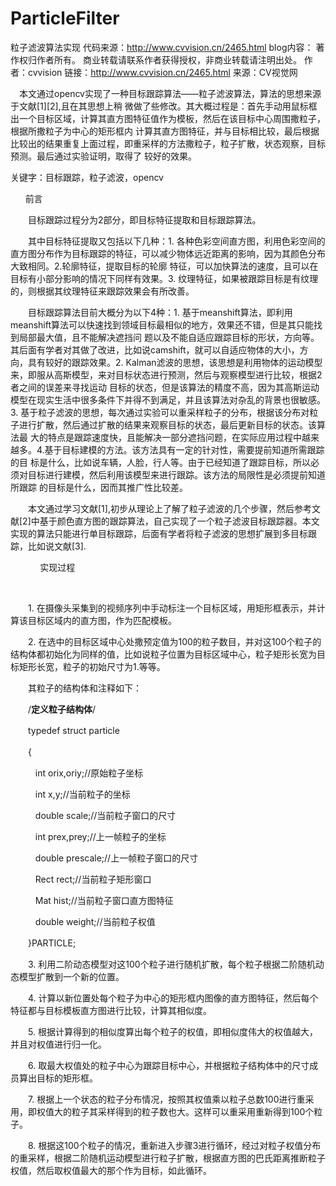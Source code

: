 # ParticleFilter
粒子滤波算法实现
代码来源：http://www.cvvision.cn/2465.html
blog内容：
著作权归作者所有。
商业转载请联系作者获得授权，非商业转载请注明出处。
作者：cvvision
链接：http://www.cvvision.cn/2465.html
来源：CV视觉网

　本文通过opencv实现了一种目标跟踪算法——粒子滤波算法，算法的思想来源于文献[1][2],且在其思想上稍 微做了些修改。其大概过程是：首先手动用鼠标框出一个目标区域，计算其直方图特征值作为模板，然后在该目标中心周围撒粒子，根据所撒粒子为中心的矩形框内 计算其直方图特征，并与目标相比较，最后根据比较出的结果重复上面过程，即重采样的方法撒粒子，粒子扩散，状态观察，目标预测。最后通过实验证明，取得了 较好的效果。

关键字：目标跟踪，粒子滤波，opencv

      前言

　　目标跟踪过程分为2部分，即目标特征提取和目标跟踪算法。

　　其中目标特征提取又包括以下几种：1. 各种色彩空间直方图，利用色彩空间的直方图分布作为目标跟踪的特征，可以减少物体远近距离的影响，因为其颜色分布大致相同。2.轮廓特征，提取目标的轮廓 特征，可以加快算法的速度，且可以在目标有小部分影响的情况下同样有效果。3. 纹理特征，如果被跟踪目标是有纹理的，则根据其纹理特征来跟踪效果会有所改善。

　　目标跟踪算法目前大概分为以下4种：1. 基于meanshift算法，即利用meanshift算法可以快速找到领域目标最相似的地方，效果还不错，但是其只能找到局部最大值，且不能解决遮挡问 题以及不能自适应跟踪目标的形状，方向等。其后面有学者对其做了改进，比如说camshift，就可以自适应物体的大小，方向，具有较好的跟踪效果。2. Kalman滤波的思想，该思想是利用物体的运动模型来，即服从高斯模型，来对目标状态进行预测，然后与观察模型进行比较，根据2者之间的误差来寻找运动 目标的状态，但是该算法的精度不高，因为其高斯运动模型在现实生活中很多条件下并得不到满足，并且该算法对杂乱的背景也很敏感。3. 基于粒子滤波的思想，每次通过实验可以重采样粒子的分布，根据该分布对粒子进行扩散，然后通过扩散的结果来观察目标的状态，最后更新目标的状态。该算法最 大的特点是跟踪速度快，且能解决一部分遮挡问题，在实际应用过程中越来越多。4.基于目标建模的方法。该方法具有一定的针对性，需要提前知道所需跟踪的目 标是什么，比如说车辆，人脸，行人等。由于已经知道了跟踪目标，所以必须对目标进行建模，然后利用该模型来进行跟踪。该方法的局限性是必须提前知道所跟踪 的目标是什么，因而其推广性比较差。

　　本文通过学习文献[1],初步从理论上了解了粒子滤波的几个步骤，然后参考文献[2]中基于颜色直方图的跟踪算法，自己实现了一个粒子滤波目标跟踪器。本文实现的算法只能进行单目标跟踪，后面有学者将粒子滤波的思想扩展到多目标跟踪，比如说文献[3].

            实现过程

 

　　1. 在摄像头采集到的视频序列中手动标注一个目标区域，用矩形框表示，并计算该目标区域内的直方图，作为匹配模板。

　　2. 在选中的目标区域中心处撒预定值为100的粒子数目，并对这100个粒子的结构体都初始化为同样的值，比如说粒子位置为目标区域中心，粒子矩形长宽为目标矩形长宽，粒子的初始尺寸为1.等等。

　　其粒子的结构体和注释如下：

　　/****定义粒子结构体****/

　　typedef struct particle

　　{

　　   int orix,oriy;//原始粒子坐标

　　   int x,y;//当前粒子的坐标

　　   double scale;//当前粒子窗口的尺寸

　　   int prex,prey;//上一帧粒子的坐标

　　   double prescale;//上一帧粒子窗口的尺寸

　　   Rect rect;//当前粒子矩形窗口

　　   Mat hist;//当前粒子窗口直方图特征

　　   double weight;//当前粒子权值

　　}PARTICLE;

　　3. 利用二阶动态模型对这100个粒子进行随机扩散，每个粒子根据二阶随机动态模型扩散到一个新的位置。

　　4. 计算以新位置处每个粒子为中心的矩形框内图像的直方图特征，然后每个特征都与目标模板直方图进行比较，计算其相似度。

　　5. 根据计算得到的相似度算出每个粒子的权值，即相似度伟大的权值越大，并且对权值进行归一化。

　　6. 取最大权值处的粒子中心为跟踪目标中心，并根据粒子结构体中的尺寸成员算出目标的矩形框。

　　7. 根据上一个状态的粒子分布情况，按照其权值乘以粒子总数100进行重采用，即权值大的粒子其采样得到的粒子数也大。这样可以重采用重新得到100个粒子。

　　8. 根据这100个粒子的情况，重新进入步骤3进行循环，经过对粒子权值分布的重采样，根据二阶随机运动模型进行粒子扩散，根据直方图的巴氏距离推断粒子权值，然后取权值最大的那个作为目标，如此循环。
